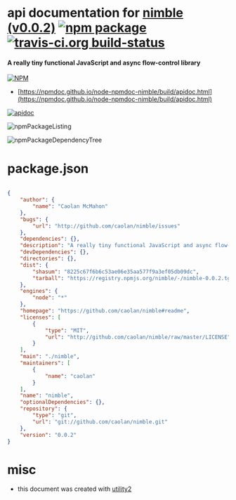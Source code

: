 # api documentation for  [nimble (v0.0.2)](https://github.com/caolan/nimble#readme)  [![npm package](https://img.shields.io/npm/v/npmdoc-nimble.svg?style=flat-square)](https://www.npmjs.org/package/npmdoc-nimble) [![travis-ci.org build-status](https://api.travis-ci.org/npmdoc/node-npmdoc-nimble.svg)](https://travis-ci.org/npmdoc/node-npmdoc-nimble)
#### A really tiny functional JavaScript and async flow-control library

[![NPM](https://nodei.co/npm/nimble.png?downloads=true&downloadRank=true&stars=true)](https://www.npmjs.com/package/nimble)

- [https://npmdoc.github.io/node-npmdoc-nimble/build/apidoc.html](https://npmdoc.github.io/node-npmdoc-nimble/build/apidoc.html)

[![apidoc](https://npmdoc.github.io/node-npmdoc-nimble/build/screenCapture.buildCi.browser.%252Ftmp%252Fbuild%252Fapidoc.html.png)](https://npmdoc.github.io/node-npmdoc-nimble/build/apidoc.html)

![npmPackageListing](https://npmdoc.github.io/node-npmdoc-nimble/build/screenCapture.npmPackageListing.svg)

![npmPackageDependencyTree](https://npmdoc.github.io/node-npmdoc-nimble/build/screenCapture.npmPackageDependencyTree.svg)



# package.json

```json

{
    "author": {
        "name": "Caolan McMahon"
    },
    "bugs": {
        "url": "http://github.com/caolan/nimble/issues"
    },
    "dependencies": {},
    "description": "A really tiny functional JavaScript and async flow-control library",
    "devDependencies": {},
    "directories": {},
    "dist": {
        "shasum": "8225c67f6b6c53ae06e35aa577f9a3ef05db09dc",
        "tarball": "https://registry.npmjs.org/nimble/-/nimble-0.0.2.tgz"
    },
    "engines": {
        "node": "*"
    },
    "homepage": "https://github.com/caolan/nimble#readme",
    "licenses": [
        {
            "type": "MIT",
            "url": "http://github.com/caolan/nimble/raw/master/LICENSE"
        }
    ],
    "main": "./nimble",
    "maintainers": [
        {
            "name": "caolan"
        }
    ],
    "name": "nimble",
    "optionalDependencies": {},
    "repository": {
        "type": "git",
        "url": "git://github.com/caolan/nimble.git"
    },
    "version": "0.0.2"
}
```



# misc
- this document was created with [utility2](https://github.com/kaizhu256/node-utility2)
